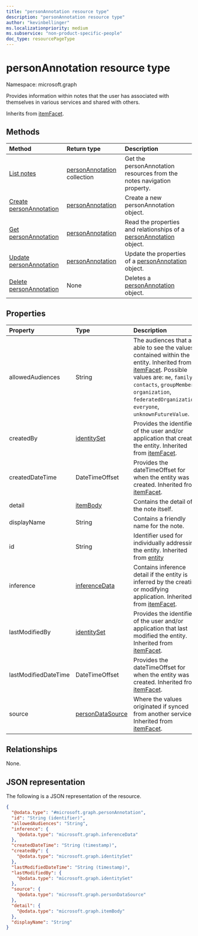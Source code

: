 ```yaml
---
title: "personAnnotation resource type"
description: "personAnnotation resource type"
author: "kevinbellinger"
ms.localizationpriority: medium
ms.subservice: "non-product-specific-people"
doc_type: resourcePageType
---
```


# personAnnotation resource type

Namespace: microsoft.graph

Provides information within notes that the user has associated with themselves in various services and shared with others.

Inherits from [itemFacet](../resources/itemfacet.md).

## Methods
|Method|Return type|Description|
|:---|:---|:---|
|[List notes](../api/profile-list-notes.md)|[personAnnotation](../resources/personannotation.md) collection|Get the personAnnotation resources from the notes navigation property.|
|[Create personAnnotation](../api/profile-post-notes.md)|[personAnnotation](../resources/personannotation.md)|Create a new personAnnotation object.|
|[Get personAnnotation](../api/personannotation-get.md)|[personAnnotation](../resources/personannotation.md)|Read the properties and relationships of a [personAnnotation](../resources/personannotation.md) object.|
|[Update personAnnotation](../api/personannotation-update.md)|[personAnnotation](../resources/personannotation.md)|Update the properties of a [personAnnotation](../resources/personannotation.md) object.|
|[Delete personAnnotation](../api/personannotation-delete.md)|None|Deletes a [personAnnotation](../resources/personannotation.md) object.|

## Properties
|Property|Type|Description|
|:---|:---|:---|
|allowedAudiences|String|The audiences that are able to see the values contained within the entity. Inherited from [itemFacet](../resources/itemfacet.md). Possible values are: `me`, `family`, `contacts`, `groupMembers`, `organization`, `federatedOrganizations`, `everyone`, `unknownFutureValue`.|
|createdBy|[identitySet](../resources/identityset.md)|Provides the identifier of the user and/or application that created the entity. Inherited from [itemFacet](../resources/itemfacet.md).|
|createdDateTime|DateTimeOffset|Provides the dateTimeOffset for when the entity was created. Inherited from [itemFacet](../resources/itemfacet.md).|
|detail|[itemBody](../resources/itembody.md)|Contains the detail of the note itself.|
|displayName|String|Contains a friendly name for the note.|
|id|String|Identifier used for individually addressing the entity. Inherited from [entity](../resources/entity.md)|
|inference|[inferenceData](../resources/inferencedata.md)|Contains inference detail if the entity is inferred by the creating or modifying application. Inherited from [itemFacet](../resources/itemfacet.md).|
|lastModifiedBy|[identitySet](../resources/identityset.md)|Provides the identifier of the user and/or application that last modified the entity. Inherited from [itemFacet](../resources/itemfacet.md).|
|lastModifiedDateTime|DateTimeOffset|Provides the dateTimeOffset for when the entity was created. Inherited from [itemFacet](../resources/itemfacet.md).|
|source|[personDataSource](../resources/persondatasource.md)|Where the values originated if synced from another service. Inherited from [itemFacet](../resources/itemfacet.md).|

## Relationships
None.

## JSON representation
The following is a JSON representation of the resource.
<!-- {
  "blockType": "resource",
  "keyProperty": "id",
  "@odata.type": "microsoft.graph.personAnnotation",
  "baseType": "microsoft.graph.itemFacet",
  "openType": false
}
-->
``` json
{
  "@odata.type": "#microsoft.graph.personAnnotation",
  "id": "String (identifier)",
  "allowedAudiences": "String",
  "inference": {
    "@odata.type": "microsoft.graph.inferenceData"
  },
  "createdDateTime": "String (timestamp)",
  "createdBy": {
    "@odata.type": "microsoft.graph.identitySet"
  },
  "lastModifiedDateTime": "String (timestamp)",
  "lastModifiedBy": {
    "@odata.type": "microsoft.graph.identitySet"
  },
  "source": {
    "@odata.type": "microsoft.graph.personDataSource"
  },
  "detail": {
    "@odata.type": "microsoft.graph.itemBody"
  },
  "displayName": "String"
}
```



